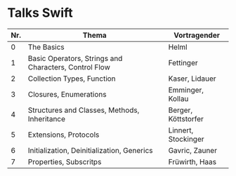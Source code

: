 # Talks Swift

Nr.| Thema                                                  | Vortragender
---|--------------------------------------------------------|-----------------------------
 0 | The Basics                                             | Helml
 1 | Basic Operators, Strings and Characters, Control Flow  | Fettinger
 2 | Collection Types, Function                             | Kaser, Lidauer
 3 | Closures, Enumerations                                 | Emminger, Kollau
 4 | Structures and Classes, Methods, Inheritance           | Berger, Köttstorfer
 5 | Extensions, Protocols                                  | Linnert, Stockinger
 6 | Initialization, Deinitialization, Generics             | Gavric, Zauner
 7 | Properties, Subscritps                                 | Früwirth, Haas
